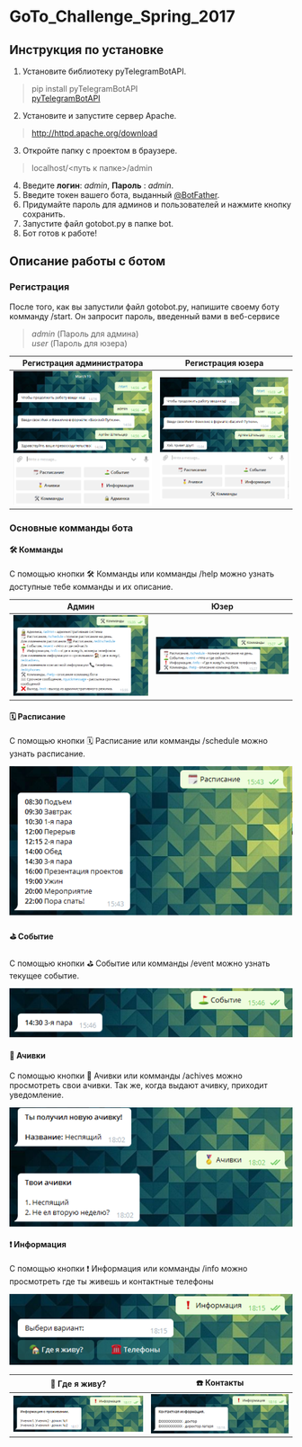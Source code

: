 # GoTo_Challenge_Spring_2017

## Инструкция по установке
1. Установите библиотеку pyTelegramBotAPI.
> pip install pyTelegramBotAPI<br>
>[pyTelegramBotAPI](https://github.com/eternnoir/pyTelegramBotAPI)
2. Установите и запустите сервер Apache.
> http://httpd.apache.org/download
3. Откройте папку с проектом в браузере.
> localhost/<путь к папке>/admin
4. Введите **логин**: *admin*, **Пароль** : *admin*.
5. Введите токен вашего бота, выданный [@BotFather](https://telegram.me/botfather).
6. Придумайте пароль для админов и пользователей и нажмите кнопку сохранить.
7. Запустите файл gotobot.py в папке bot.
8. Бот готов к работе!

## Описание работы с ботом

### Регистрация
После того, как вы запустили файл gotobot.py, напишите своему боту комманду /start. 
Он запросит пароль, введенный вами в веб-сервисе
> *admin* (Пароль для админа)<br>
> *user* (Пароль для юзера)

Регистрация администратора | Регистрация юзера
------------ | -------------
![Регистрация админа](/screenshots/registeradmin.PNG)|![Регистрация юзера](/screenshots/registeruser.PNG)

### Основные комманды бота
#### 🛠 Комманды
С помощью кнопки 🛠 Комманды или комманды /help можно узнать доступные тебе комманды и их описание.

Админ | Юзер
------------ | -------------
![Комманды админа](/screenshots/commandsadmin.png)|![Комманды юзера](/screenshots/commandsuser.png)

#### 🗓 Расписание
С помощью кнопки 🗓 Расписание или комманды /schedule можно узнать расписание.

![Расписание](/screenshots/schedule.png)

#### ⛳️ Событие
С помощью кнопки ⛳️ Событие или комманды /event можно узнать текущее событие.

![Событие](/screenshots/event.png)
#### 🏅 Ачивки
С помощью кнопки 🏅 Ачивки или комманды /achives можно просмотреть свои ачивки. Так же, когда выдают ачивку, приходит уведомление.

![Ачивки](/screenshots/achives.png)

#### ❗️ Информация
С помощью кнопки ❗️ Информация или комманды /info можно просмотреть где ты живешь и контактные телефоны

![Startinfo](/screenshots/infofirst.png)

🏡 Где я живу? | ☎️ Контакты
------------ | -------------
![Где я живу](/screenshots/infoadress.png)|![Контакты](/screenshots/infophones.png)

